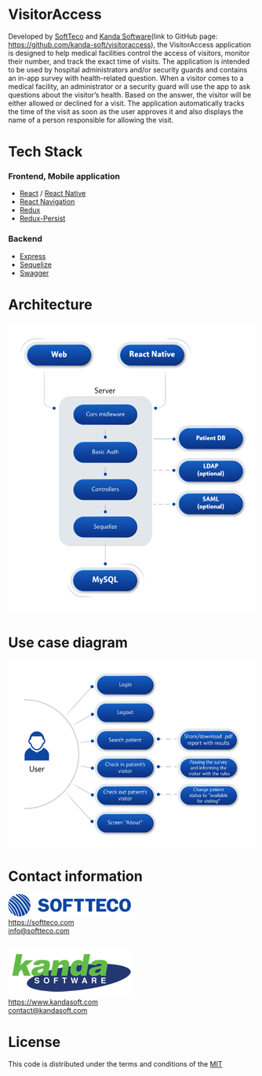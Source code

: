 # VisitorAccess
Developed by [SoftTeco](https://softteco.com) and [Kanda Software](https://www.kandasoft.com)(link to GitHub page: https://github.com/kanda-soft/visitoraccess), the VisitorAccess application is designed to help medical facilities control the access of visitors, monitor their number, and track the exact time of visits. The application is intended to be used by hospital administrators and/or security guards and contains an in-app survey with health-related question. When a visitor comes to a medical facility, an administrator or a security guard will use the app to ask questions about the visitor’s health. Based on the answer, the visitor will be either allowed or declined for a visit. The application automatically tracks the time of the visit as soon as the user approves it and also displays the name of a person responsible for allowing the visit.
# Tech Stack
### Frontend, Mobile application
- [React](https://github.com/facebook/react) / [React Native](https://facebook.github.io/react-native/)
- [React Navigation](https://github.com/react-community/react-navigation)
- [Redux](https://redux.js.org/)
- [Redux-Persist](https://github.com/rt2zz/redux-persist)
### Backend
- [Express](https://github.com/expressjs/express)
- [Sequelize](https://github.com/sequelize/sequelize) 
- [Swagger](https://github.com/swagger-api/swagger-node)
# Architecture
![image](assets/architecture.png)
# Use case diagram
![image](assets/usecases.png)

# Contact information
![image](assets/SoftTeco.png)
<br>
https://softteco.com
<br>
<info@softteco.com>
<br>
<br>

![image](assets/Kanda.png)
<br>
 https://www.kandasoft.com
<br>
<contact@kandasoft.com>

# License
This code is distributed under the terms and conditions of the [MIT](LICENSE)

